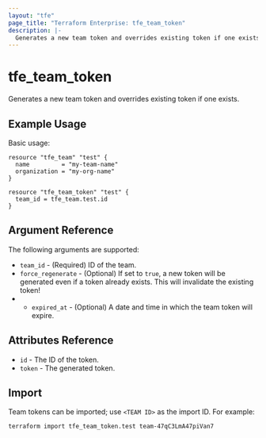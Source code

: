 ```yaml
---
layout: "tfe"
page_title: "Terraform Enterprise: tfe_team_token"
description: |-
  Generates a new team token and overrides existing token if one exists.
---
```


# tfe_team_token

Generates a new team token and overrides existing token if one exists.

## Example Usage

Basic usage:

```hcl
resource "tfe_team" "test" {
  name         = "my-team-name"
  organization = "my-org-name"
}

resource "tfe_team_token" "test" {
  team_id = tfe_team.test.id
}
```

## Argument Reference

The following arguments are supported:

* `team_id` - (Required) ID of the team.
* `force_regenerate` - (Optional) If set to `true`, a new token will be
  generated even if a token already exists. This will invalidate the existing
  token!
* * `expired_at` - (Optional) A date and time in which the team token will expire.

## Attributes Reference

* `id` - The ID of the token.
* `token` - The generated token.

## Import

Team tokens can be imported; use `<TEAM ID>` as the import ID. For example:

```shell
terraform import tfe_team_token.test team-47qC3LmA47piVan7
```
